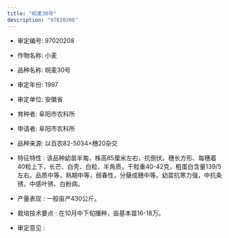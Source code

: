```yaml
---
title: "皖麦30号"
description: "97020208"
---
```

* 审定编号:  97020208

*  作物名称:  小麦

*  品种名称:  皖麦30号

*  审定年份:  1997

*  审定单位:  安徽省

* 育种者:  阜阳市农科所

*  申请者:  阜阳市农科所

*  品种来源:  以百农82-5034×穗20杂交

*  特征特性 : 
该品种幼苗半匍，株高85厘米左右，抗倒伏。穗长方形、每穗着40粒上下，长芒、白壳、白粒、半角质，千粒重40-42克，粗蛋白含量139/5左右。品质中等，熟期中等，弱春性，分蘖成穗中等。幼苗抗寒力强，中抗条锈，中感叶锈、白粉病。
 
*  产量表现 : 
一般亩产430公斤。

*  栽培技术要点 : 
 在10月中下旬播种，亩基本苗16-18万。

*  审定意见 : 

